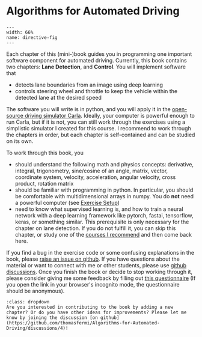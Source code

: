 Algorithms for Automated Driving
============================


```{figure} carla_vehicle_lanes.jpg
---
width: 66%
name: directive-fig
---
```

Each chapter of this (mini-)book guides you in programming one important software component for automated driving. Currently, this book contains two chapters: **Lane Detection**, and **Control**. You will implement software that 
* detects lane boundaries from an image using deep learning
* controls steering wheel and throttle to keep the vehicle within the detected lane at the desired speed

The software you will write is in python, and you will apply it in the [open-source driving simulator Carla](https://carla.org/). Ideally, your computer is powerful enough to run Carla, but if it is not, you can still work through the exercises using a simplistic simulator I created for this course. I recommend to work through the chapters in order, but each chapter is self-contained and can be studied on its own.

To work through this book, you
* should understand the following math and physics concepts: derivative, integral, trigonometry, sine/cosine of an angle, matrix, vector, coordinate system, velocity, acceleration, angular velocity, cross product, rotation matrix
* should be familiar with programming in python. In particular, you should be comfortable with multidimensional arrays in numpy. You do **not** need a powerful computer (see [Exercise Setup](../Appendix/ExerciseSetup.md))
* need to know what supervised learning is, and how to train a neural network with a deep learning framework like pytorch, fastai, tensorflow, keras, or something similar. This prerequisite is only necessary for the chapter on lane detection. If you do not fulfill it, you can skip this chapter, or study one of the [courses I recommend](../LaneDetection/Segmentation.ipynb) and then come back here.

If you find a bug in the exercise code or some confusing explanations in the book, please [raise an issue on github](https://github.com/thomasfermi/Algorithms-for-Automated-Driving). If you have questions about the material or want to connect with me or other students, please use [github discussions](https://github.com/thomasfermi/Algorithms-for-Automated-Driving/discussions). Once you finish the book or decide to stop working through it, please consider giving me some feedback by filling out [this questionnaire](https://forms.gle/TioqZiUsB5e5wSVG7) (If you open the link in your browser's incognito mode, the questionnaire should be anonymous).

```{admonition} Help wanted!
:class: dropdown
Are you interested in contributing to the book by adding a new chapter? Or do you have other ideas for improvements? Please let me know by joining the discussion [on github](https://github.com/thomasfermi/Algorithms-for-Automated-Driving/discussions/4)!
```

